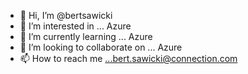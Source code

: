 - 👋 Hi, I’m @bertsawicki
- 👀 I’m interested in ... Azure
- 🌱 I’m currently learning ... Azure
- 💞️ I’m looking to collaborate on ... Azure
- 📫 How to reach me ...bert.sawicki@connection.com

<!---
bertsawicki/bertsawicki is a ✨ special ✨ repository because its `README.md` (this file) appears on your GitHub profile.
You can click the Preview link to take a look at your changes.
--->
